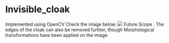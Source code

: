 # Invisible_cloak
Implemented using OpenCV
Check the image below.
![](https://imgur.com/n6e4n92.png)
Future Scope : The edges of the cloak can also be removed further, though Morphological transformations have been applied on the image.
